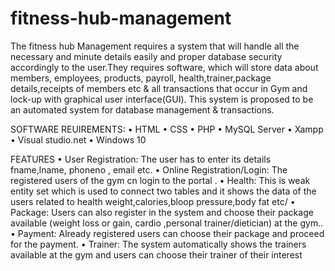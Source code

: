 # fitness-hub-management
The fitness hub Management requires a system that will handle all the necessary and minute details easily and   proper database security accordingly to the user.They requires software, which will store data about members, employees, products, payroll, health,trainer,package details,receipts of members etc &amp; all transactions that occur in Gym and lock-up with graphical user interface(GUI). This system is proposed to be an automated system for database management &amp; transactions. 

SOFTWARE REUIREMENTS:
•	HTML
•	CSS
•	PHP
•	MySQL Server
•	Xampp
•	Visual studio.net
•	Windows 10

FEATURES
•	User Registration: The user has to enter its details fname,lname, phoneno , email etc.
•	Online Registration/Login: The registered users of the gym cn login to the portal .
•	Health: This is weak entity set which is used to connect two tables and it shows the data of the users related to health weight,calories,bloop pressure,body fat etc/
•	Package: Users  can also register in the system and choose their package  available (weight loss or gain, cardio ,personal trainer/dietician) at the gym..
•	Payment: Already registered users can choose their package and proceed for the payment.
•	Trainer: The system automatically shows the trainers available at the gym and users can choose their trainer of their interest

